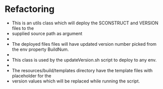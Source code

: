 # Refactoring

 * This is an utils class which will deploy the SCONSTRUCT and VERSION files to the
 * supplied source path as argument
 *
 * The deployed files files will have updated version number picked from the env property BuildNum.
 *
 * This class is used by the updateVersion.sh script to deploy to any env.
 *
 * The resources/build/templates directory have the template files with placeholder for the
 * version values which will be replaced while running the script.
